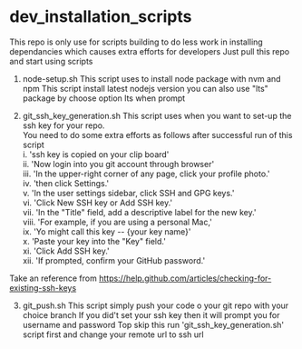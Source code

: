 # dev_installation_scripts

This repo is only use for scripts building to do less work in installing dependancies which causes extra efforts for developers
Just pull this repo and start using scripts

1. node-setup.sh
  This script uses to install node package with nvm and npm
  This script install latest nodejs version
  you can also use "lts" package by choose option lts when prompt
  
2. git_ssh_key_generation.sh
  This script uses when you want to set-up the ssh key for your repo. <br />
  You need to do some extra efforts as follows after successful run of this script<br />
  i.    'ssh key is copied on your clip board'<br />
  ii.   'Now login into you git account through browser'<br />
  iii.  'In the upper-right corner of any page, click your profile photo.'<br />
  iv.   'then click Settings.'<br />
  v.    'In the user settings sidebar, click SSH and GPG keys.'<br />
  vi.   'Click New SSH key or Add SSH key.'<br />
  vii.  'In the "Title" field, add a descriptive label for the new key.' <br />
  viii. 'For example, if you are using a personal Mac,' <br />
  ix.   'Yo might call this key -- {your key name}'<br />
  x.    'Paste your key into the "Key" field.'<br />
  xi.   'Click Add SSH key.'<br />
  xii.  'If prompted, confirm your GitHub password.'<br />
  
  Take an reference from https://help.github.com/articles/checking-for-existing-ssh-keys<br />
 
 3. git_push.sh
  This script simply push your code o your git repo with your choice branch
  If you did't set your ssh key then it will prompt you for username and password
  Top skip this run 'git_ssh_key_generation.sh' script first and change your remote url to ssh url
  
